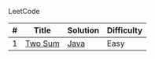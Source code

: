 LeetCode

<table>
<thead>
<tr>
<th>#</th>
<th>Title</th>
<th>Solution</th>
<th>Difficulty</th>
</tr>
</thead>
<tbody>
<tr>
<td>1</td>
<td><a href="https://leetcode.com/problems/two-sum/description/" rel="nofollow">Two Sum</a></td>
<td><a href="/haoel/leetcode/blob/master/algorithms/cpp/buddyStrings/BuddyStrings.cpp">Java</a></td>
<td>Easy</td>
</tr></tbody></table>
